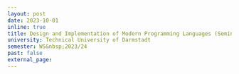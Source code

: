 ```yaml
---
layout: post
date: 2023-10-01
inline: true
title: Design and Implementation of Modern Programming Languages (Seminar)
university: Technical University of Darmstadt
semester: WS&nbsp;2023/24
past: false
external_page:
---
```

